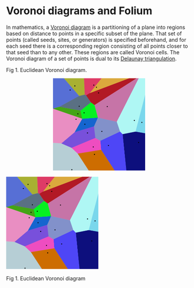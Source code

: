 # Voronoi diagrams and Folium

In mathematics, a [Voronoi diagram](https://en.wikipedia.org/wiki/Voronoi_diagram) is a partitioning of a plane into regions based on distance to points in a specific subset of the plane. That set of points (called seeds, sites, or generators) is specified beforehand, and for each seed there is a corresponding region consisting of all points closer to that seed than to any other. These regions are called Voronoi cells. The Voronoi diagram of a set of points is dual to its [Delaunay triangulation](https://en.wikipedia.org/wiki/Delaunay_triangulation).

<!DOCTYPE html>
<html>
  <head>
  </head>
  <body>
    <div>
      <caption>Fig 1. Euclidean Voronoi diagram.</caption>
      <figure align="center">
        <img src="/imgs/Voronoi_diagram.png" width="250" height="250">
      </figure>
    </div>
    <div class="prueba">
      <table>
        <tr>
         <img src="/imgs/Voronoi_diagram.png" width="250" height="250" aling="center"> 
        </tr>
        <tr>
          <p aling="center">Fig 1. Euclidean Voronoi diagram</p>
        </tr>
      </table>
    </div>
  </body>
</html>
